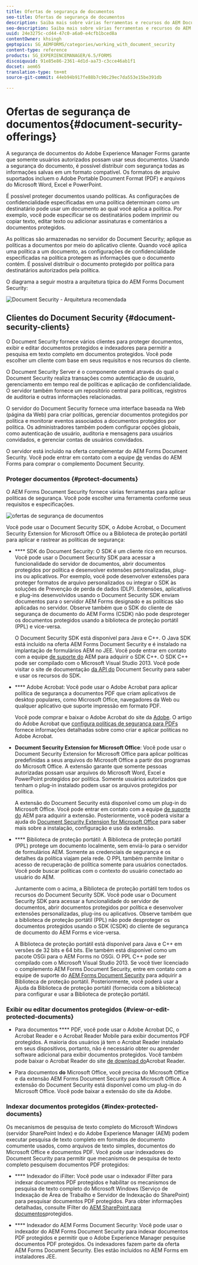 ```yaml
---
title: Ofertas de segurança de documentos
seo-title: Ofertas de segurança de documentos
description: Saiba mais sobre várias ferramentas e recursos do AEM Document Security
seo-description: Saiba mais sobre várias ferramentas e recursos do AEM Document Security
uuid: 24e3275c-cd44-47c0-a6a0-e4cfb1bced8a
contentOwner: khsingh
geptopics: SG_AEMFORMS/categories/working_with_document_security
content-type: reference
products: SG_EXPERIENCEMANAGER/6.5/FORMS
discoiquuid: 91e85e86-2361-4d1d-aa73-c3cce46ab1f1
docset: aem65
translation-type: tm+mt
source-git-commit: 44eb94b917fe88b7c90c29ec7da553e15be391db

---
```



# Ofertas de segurança de documentos{#document-security-offerings}

A segurança de documentos do Adobe Experience Manager Forms garante que somente usuários autorizados possam usar seus documentos. Usando a segurança do documento, é possível distribuir com segurança todas as informações salvas em um formato compatível. Os formatos de arquivo suportados incluem o Adobe Portable Document Format (PDF) e arquivos do Microsoft Word, Excel e PowerPoint.

É possível proteger documentos usando políticas. As configurações de confidencialidade especificadas em uma política determinam como um destinatário pode usar um documento ao qual você aplica a política. Por exemplo, você pode especificar se os destinatários podem imprimir ou copiar texto, editar texto ou adicionar assinaturas e comentários a documentos protegidos.

As políticas são armazenadas no servidor do Document Security; aplique as políticas a documentos por meio do aplicativo cliente. Quando você aplica uma política a um documento, as configurações de confidencialidade especificadas na política protegem as informações que o documento contém. É possível distribuir o documento protegido por política para destinatários autorizados pela política.

O diagrama a seguir mostra a arquitetura típica do AEM Forms Document Security:

![Document Security - Arquitetura recomendada](do-not-localize/document_security_architecture.png)

## Clientes do Document Security {#document-security-clients}

O Document Security fornece vários clientes para proteger documentos, exibir e editar documentos protegidos e indexadores para permitir a pesquisa em texto completo em documentos protegidos. Você pode escolher um cliente com base em seus requisitos e nos recursos do cliente.

O Document Security Server é o componente central através do qual o Document Security realiza transações como autenticação de usuário, gerenciamento em tempo real de políticas e aplicação de confidencialidade. O servidor também fornece um repositório central para políticas, registros de auditoria e outras informações relacionadas.

O servidor do Document Security fornece uma interface baseada na Web (página da Web) para criar políticas, gerenciar documentos protegidos por política e monitorar eventos associados a documentos protegidos por política. Os administradores também podem configurar opções globais, como autenticação de usuário, auditoria e mensagens para usuários convidados, e gerenciar contas de usuários convidados.

O servidor está incluído na oferta complementar do AEM Forms Document Security. Você pode entrar em contato com a equipe [de](https://www.adobe.com/products/request-consultation/marketing-cloud.html?s_osc=70114000002JNwKAAW&s_iid=70114000002JHs3AAG) vendas do AEM Forms para comprar o complemento Document Security.

### Proteger documentos {#protect-documents}

O AEM Forms Document Security fornece várias ferramentas para aplicar políticas de segurança. Você pode escolher uma ferramenta conforme seus requisitos e especificações.

![ofertas de segurança de documentos](assets/document-security-offerings.png)

Você pode usar o Document Security SDK, o Adobe Acrobat, o Document Security Extension for Microsoft Office ou a Biblioteca de proteção portátil para aplicar e rastrear as políticas de segurança:

* **** SDK do Document Security: O SDK é um cliente rico em recursos. Você pode usar o Document Security SDK para acessar a funcionalidade do servidor de documentos, abrir documentos protegidos por política e desenvolver extensões personalizadas, plug-ins ou aplicativos. Por exemplo, você pode desenvolver extensões para proteger formatos de arquivo personalizados ou integrar o SDK às soluções de Prevenção de perda de dados (DLP). Extensões, aplicativos e plug-ins desenvolvidos usando o Document Security SDK enviam documentos para o servidor AEM Forms designado e as políticas são aplicadas no servidor. Observe também que o SDK do cliente de segurança de documento do AEM Forms (CSDK) não pode desproteger os documentos protegidos usando a biblioteca de proteção portátil (PPL) e vice-versa.

   O Document Security SDK está disponível para Java e C++. O Java SDK está incluído na oferta AEM Forms Document Security e é instalado na implantação de formulários AEM no JEE. Você pode entrar em contato com a equipe [de suporte do](https://helpx.adobe.com/marketing-cloud/contact-support.html) AEM para adquirir o SDK C++. O SDK C++ pode ser compilado com o Microsoft Visual Studio 2013. Você pode visitar o site de documentação [da API do](https://help.adobe.com/en_US/livecycle/11.0/Services/WS92d06802c76abadb76c48dfe12dbeb3e281-7ff0.2.html) Document Security para saber e usar os recursos do SDK.

* **** Adobe Acrobat: Você pode usar o Adobe Acrobat para aplicar política de segurança a documentos PDF que criam aplicativos de desktop populares, como Microsoft Office, navegadores da Web ou qualquer aplicativo que suporte impressão em formato PDF.

   Você pode comprar e baixar o Adobe Acrobat do site da [Adobe](https://acrobat.adobe.com/us/en/free-trial-download.html). O artigo do Adobe Acrobat que [configura políticas de segurança para PDFs](https://helpx.adobe.com/acrobat/using/setting-security-policies-pdfs.html) fornece informações detalhadas sobre como criar e aplicar políticas no Adobe Acrobat.

* **Document Security Extension for Microsoft Office**: Você pode usar o Document Security Extension for Microsoft Office para aplicar políticas predefinidas a seus arquivos do Microsoft Office a partir dos programas do Microsoft Office. A extensão garante que somente pessoas autorizadas possam usar arquivos do Microsoft Word, Excel e PowerPoint protegidos por política. Somente usuários autorizados que tenham o plug-in instalado podem usar os arquivos protegidos por política.

   A extensão do Document Security está disponível como um plug-in do Microsoft Office. Você pode entrar em contato com a equipe [de suporte do](https://helpx.adobe.com/ca/marketing-cloud/contact-support.html) AEM para adquirir a extensão. Posteriormente, você poderá visitar a ajuda do [Document Security Extension for Microsoft Office](https://helpx.adobe.com/aem-forms/aem-document-security/aem-document-security-extension-help.html) para saber mais sobre a instalação, configuração e uso da extensão.

* **** Biblioteca de proteção portátil: A Biblioteca de proteção portátil (PPL) protege um documento localmente, sem enviá-lo para o servidor de formulários AEM. Somente as credenciais de segurança e os detalhes da política viajam pela rede. O PPL também permite limitar o acesso de recuperação de política somente para usuários conectados. Você pode buscar políticas com o contexto do usuário conectado ao usuário do AEM.

   Juntamente com o acima, a Biblioteca de proteção portátil tem todos os recursos do Document Security SDK. Você pode usar o Document Security SDK para acessar a funcionalidade do servidor de documentos, abrir documentos protegidos por política e desenvolver extensões personalizadas, plug-ins ou aplicativos. Observe também que a biblioteca de proteção portátil (PPL) não pode desproteger os documentos protegidos usando o SDK (CSDK) do cliente de segurança de documento do AEM Forms e vice-versa.

   A Biblioteca de proteção portátil está disponível para Java e C++ em versões de 32 bits e 64 bits. Ele também está disponível como um pacote OSGi para o AEM Forms no OSGi. O PPL C++ pode ser compilado com o Microsoft Visual Studio 2013. Se você tiver licenciado o complemento AEM Forms Document Security, entre em contato com a equipe de suporte do [AEM Forms Document Security](https://helpx.adobe.com/marketing-cloud/contact-support.html) para adquirir a Biblioteca de proteção portátil. Posteriormente, você poderá usar a Ajuda da Biblioteca de proteção portátil (fornecida com a biblioteca) para configurar e usar a Biblioteca de proteção portátil.

### Exibir ou editar documentos protegidos {#view-or-edit-protected-documents}

* Para documentos **** PDF, você pode usar o Adobe Acrobat DC, o Acrobat Reader e o Acrobat Reader Mobile para exibir documentos PDF protegidos. A maioria dos usuários já tem o Acrobat Reader instalado em seus dispositivos, portanto, não é necessário obter ou aprender software adicional para exibir documentos protegidos. Você também pode baixar o Acrobat Reader do site [de download do](https://get.adobe.com/reader/)Acrobat Reader.

* Para documentos **do** Microsoft Office, você precisa do Microsoft Office e da extensão AEM Forms Document Security para Microsoft Office. A extensão do Document Security está disponível como um plug-in do Microsoft Office. Você pode baixar a extensão do site da Adobe.

### Indexar documentos protegidos {#index-protected-documents}

Os mecanismos de pesquisa de texto completo do Microsoft Windows (servidor SharePoint Index) e do Adobe Experience Manager (AEM) podem executar pesquisa de texto completo em formatos de documento comumente usados, como arquivos de texto simples, documentos do Microsoft Office e documentos PDF. Você pode usar indexadores do Document Security para permitir que mecanismos de pesquisa de texto completo pesquisem documentos PDF protegidos:

* **** Indexador do iFilter: Você pode usar o indexador iFilter para indexar documentos PDF protegidos e habilitar os mecanismos de pesquisa de texto completo do Microsoft Windows (Serviço de Indexação de Área de Trabalho e Servidor de Indexação do SharePoint) para pesquisar documentos PDF protegidos. Para obter informações detalhadas, consulte IFilter do [AEM SharePoint para documentos](assets/sharepoint-ifilter-doc-security.pdf)protegidos.

* **** Indexador do AEM Forms Document Security: Você pode usar o indexador do AEM Forms Document Security para indexar documentos PDF protegidos e permitir que o Adobe Experience Manager pesquise documentos PDF protegidos. Os indexadores fazem parte da oferta AEM Forms Document Security. Eles estão incluídos no AEM Forms em instaladores JEE.

